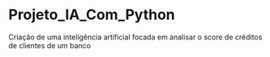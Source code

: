 # Projeto_IA_Com_Python
Criação de uma inteligência artificial focada em analisar o score de créditos de clientes de um banco
